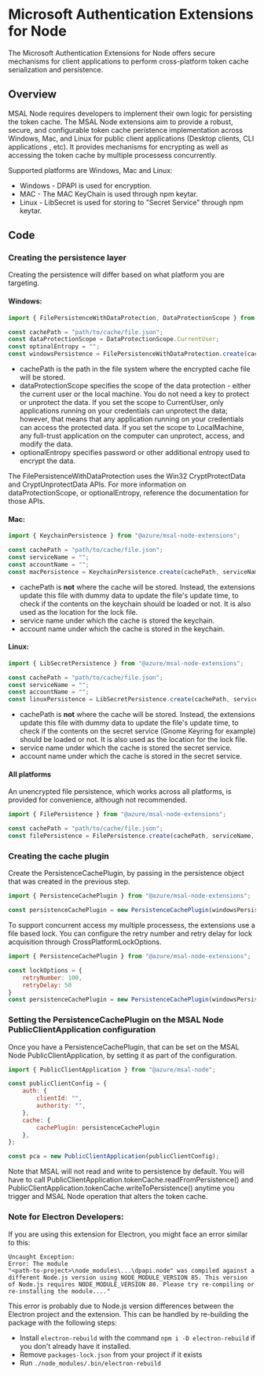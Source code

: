 # Microsoft Authentication Extensions for Node
The Microsoft Authentication Extensions for Node offers secure mechanisms for client applications to perform cross-platform token cache serialization and persistence.

## Overview
MSAL Node requires developers to implement their own logic for persisting the token cache. The MSAL Node extensions aim to provide a robust, secure, and configurable token cache peristence implementation across Windows, Mac, and Linux for public client applications (Desktop clients, CLI applications , etc). It provides mechanisms for encrypting as well as accessing the token cache by multiple processess concurrently.

Supported platforms are Windows, Mac and Linux:

- Windows - DPAPI is used for encryption.
- MAC - The MAC KeyChain is used through npm keytar.
- Linux - LibSecret is used for storing to "Secret Service" through npm keytar.

## Code
### Creating the persistence layer
Creating the persistence will differ based on what platform you are targeting.

#### Windows:
```js
import { FilePersistenceWithDataProtection, DataProtectionScope } from "@azure/msal-node-extensions";

const cachePath = "path/to/cache/file.json";
const dataProtectionScope = DataProtectionScope.CurrentUser;
const optinalEntropy = "";
const windowsPersistence = FilePersistenceWithDataProtection.create(cachePath, dataProtectionScope, optionalEntropy);
```

- cachePath is the path in the file system where the encrypted cache file will be stored.
- dataProtectionScope specifies the scope of the data protection - either the current user or the local machine. You do not need a key to protect or unprotect the data. If you set the scope to CurrentUser, only applications running on your credentials can unprotect the data; however, that means that any application running on your credentials can access the protected data. If you set the scope to LocalMachine, any full-trust application on the computer can unprotect, access, and modify the data.
- optionalEntropy specifies password or other additional entropy used to encrypt the data.

The FilePersistenceWithDataProtection uses the Win32 CryptProtectData and CryptUnprotectData APIs. For more information on dataProtectionScope, or optionalEntropy, reference the documentation for those APIs.

#### Mac:
```js
import { KeychainPersistence } from "@azure/msal-node-extensions";

const cachePath = "path/to/cache/file.json";
const serviceName = "";
const accountName = "";
const macPersistence = KeychainPersistence.create(cachePath, serviceName, accountName);
```

- cachePath is **not** where the cache will be stored. Instead, the extensions update this file with dummy data to update the file's update time, to check if the contents on the keychain should be loaded or not. It is also used as the location for the lock file.
- service name under which the cache is stored the keychain.
- account name under which the cache is stored in the keychain.

#### Linux:
```js
import { LibSecretPersistence } from "@azure/msal-node-extensions";

const cachePath = "path/to/cache/file.json";
const serviceName = "";
const accountName = "";
const linuxPersistence = LibSecretPersistence.create(cachePath, serviceName, accountName);

```

- cachePath is **not** where the cache will be stored. Instead, the extensions update this file with dummy data to update the file's update time, to check if the contents on the secret service (Gnome Keyring for example) should be loaded or not. It is also used as the location for the lock file.
- service name under which the cache is stored the secret service.
- account name under which the cache is stored in the secret service.

#### All platforms
An unencrypted file persistence, which works across all platforms, is provided for convenience, although not recommended.

```js
import { FilePersistence } from "@azure/msal-node-extensions";

const cachePath = "path/to/cache/file.json";
const filePersistence = FilePersistence.create(cachePath, serviceName, accountName);
```

### Creating the cache plugin
Create the PersistenceCachePlugin, by passing in the persistence object that was created in the previous step.

```js
import { PersistenceCachePlugin } from "@azure/msal-node-extensions";

const persistenceCachePlugin = new PersistenceCachePlugin(windowsPersistence); // or any of the other ones.
```

To support concurrent access my multiple processess, the extensions use a file based lock. You can configure the retry number and retry delay for lock acquisition through CrossPlatformLockOptions.

```js
import { PersistenceCachePlugin } from "@azure/msal-node-extensions";

const lockOptions = {
    retryNumber: 100,
    retryDelay: 50
}
const persistenceCachePlugin = new PersistenceCachePlugin(windowsPersistence, lockOptions); // or any of the other ones.
```

### Setting the PersistenceCachePlugin on the MSAL Node PublicClientApplication configuration
Once you have a PersistenceCachePlugin, that can be set on the MSAL Node PublicClientApplication, by setting it as part of the configuration.

```js
import { PublicClientApplication } from "@azure/msal-node";

const publicClientConfig = {
    auth: {
        clientId: "",
        authority: "",
    },
    cache: {
        cachePlugin: persistenceCachePlugin
    },
};

const pca = new PublicClientApplication(publicClientConfig);
```

Note that MSAL will not read and write to persistence by default. You will have to call PublicClientApplication.tokenCache.readFromPersistence() and PublicClientApplication.tokenCache.writeToPersistence() anytime you trigger and MSAL Node operation that alters the token cache.

### Note for Electron Developers:
If you are using this extension for Electron, you might face an error similar to this:
```
Uncaught Exception:
Error: The module
"<path-to-project>\node_modules\...\dpapi.node" was compiled against a different Node.js version using NODE_MODULE_VERSION 85. This version of Node.js requires NODE_MODULE_VERSION 80. Please try re-compiling or re-installing the module...."
```
This error is probably due to Node.js version differences between the Electron project and the extension. This can be handled by re-building the package with the following steps:
- Install ```electron-rebuild``` with the command ```npm i -D electron-rebuild``` if you don't already have it installed.
- Remove ```packages-lock.json``` from your project if it exists
- Run ```./node_modules/.bin/electron-rebuild```
